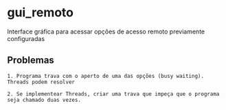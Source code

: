# gui_remoto
Interface gráfica para acessar opções de acesso remoto previamente configuradas



## Problemas
	1. Programa trava com o aperto de uma das opções (busy waiting).
	Threads podem resolver
	
	2. Se implementear Threads, criar uma trava que impeça que o programa seja chamado duas vezes.
